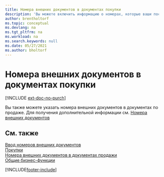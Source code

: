 ```yaml
---
title: Номера внешних документов в документах покупки
description: 'Вы можете включить информацию о номерах, которые ваши поставщики присваивают документам, которые они отправляют вам, используя поле «Номер внешнего документа» или поле «Ваша ссылка». Узнайте о разнице между двумя полями здесь.'
author: brentholtorf
ms.topic: conceptual
ms.devlang: na
ms.tgt_pltfrm: na
ms.workload: na
ms.search.keywords: null
ms.date: 05/27/2021
ms.author: bholtorf
---
```

# <a name="external-document-numbers-on-purchase-documents"></a>Номера внешних документов в документах покупки

[!INCLUDE [ext-doc-no-purch](includes/ext-doc-no-purch.md)]

Вы также можете указать номера внешних документов в документах по продаже. Для получения дополнительной информации см. [Номера внешних документов](sales-how-invoice-sales.md#external-document-numbers)

## <a name="see-also"></a>См. также

[Ввод номеров внешних документов](across-enter-external-document-numbers.md)  
[Покупки](purchasing-manage-purchasing.md)  
[Номера внешних документов в документах продажи](sales-how-invoice-sales.md#external-document-numbers)  
[Общие бизнес-функции](ui-across-business-areas.md)  

[!INCLUDE[footer-include](includes/footer-banner.md)]
